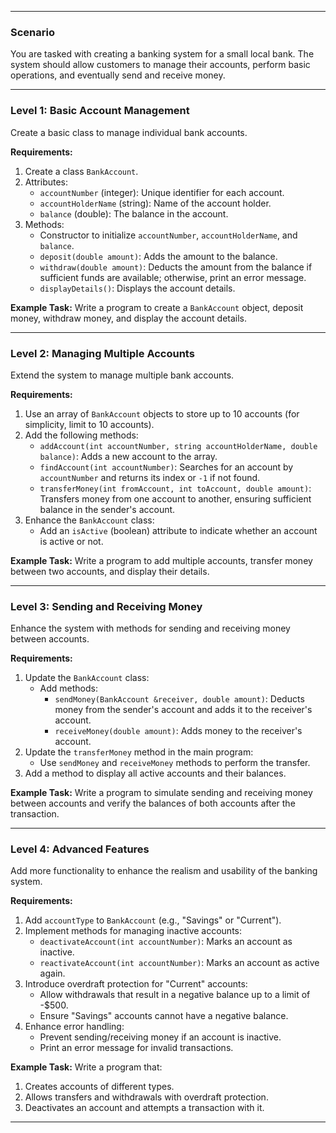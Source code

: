 
---

### Scenario
You are tasked with creating a banking system for a small local bank. The system should allow customers to manage their accounts, perform basic operations, and eventually send and receive money. 

---

### **Level 1: Basic Account Management**
Create a basic class to manage individual bank accounts.  

**Requirements:**
1. Create a class `BankAccount`.
2. Attributes:
   - `accountNumber` (integer): Unique identifier for each account.
   - `accountHolderName` (string): Name of the account holder.
   - `balance` (double): The balance in the account.
3. Methods:
   - Constructor to initialize `accountNumber`, `accountHolderName`, and `balance`.
   - `deposit(double amount)`: Adds the amount to the balance.
   - `withdraw(double amount)`: Deducts the amount from the balance if sufficient funds are available; otherwise, print an error message.
   - `displayDetails()`: Displays the account details.

**Example Task:**
Write a program to create a `BankAccount` object, deposit money, withdraw money, and display the account details.

---

### **Level 2: Managing Multiple Accounts**
Extend the system to manage multiple bank accounts.  

**Requirements:**
1. Use an array of `BankAccount` objects to store up to 10 accounts (for simplicity, limit to 10 accounts).
2. Add the following methods:
   - `addAccount(int accountNumber, string accountHolderName, double balance)`: Adds a new account to the array.
   - `findAccount(int accountNumber)`: Searches for an account by `accountNumber` and returns its index or `-1` if not found.
   - `transferMoney(int fromAccount, int toAccount, double amount)`: Transfers money from one account to another, ensuring sufficient balance in the sender's account.
3. Enhance the `BankAccount` class:
   - Add an `isActive` (boolean) attribute to indicate whether an account is active or not.

**Example Task:**
Write a program to add multiple accounts, transfer money between two accounts, and display their details.

---

### **Level 3: Sending and Receiving Money**
Enhance the system with methods for sending and receiving money between accounts.  

**Requirements:**
1. Update the `BankAccount` class:
   - Add methods:
     - `sendMoney(BankAccount &receiver, double amount)`: Deducts money from the sender's account and adds it to the receiver's account.
     - `receiveMoney(double amount)`: Adds money to the receiver's account.
2. Update the `transferMoney` method in the main program:
   - Use `sendMoney` and `receiveMoney` methods to perform the transfer.
3. Add a method to display all active accounts and their balances.

**Example Task:**
Write a program to simulate sending and receiving money between accounts and verify the balances of both accounts after the transaction.

---

### **Level 4: Advanced Features**
Add more functionality to enhance the realism and usability of the banking system.  

**Requirements:**
1. Add `accountType` to `BankAccount` (e.g., "Savings" or "Current").
2. Implement methods for managing inactive accounts:
   - `deactivateAccount(int accountNumber)`: Marks an account as inactive.
   - `reactivateAccount(int accountNumber)`: Marks an account as active again.
3. Introduce overdraft protection for "Current" accounts:
   - Allow withdrawals that result in a negative balance up to a limit of -$500.
   - Ensure "Savings" accounts cannot have a negative balance.
4. Enhance error handling:
   - Prevent sending/receiving money if an account is inactive.
   - Print an error message for invalid transactions.

**Example Task:**
Write a program that:
1. Creates accounts of different types.
2. Allows transfers and withdrawals with overdraft protection.
3. Deactivates an account and attempts a transaction with it.

---

